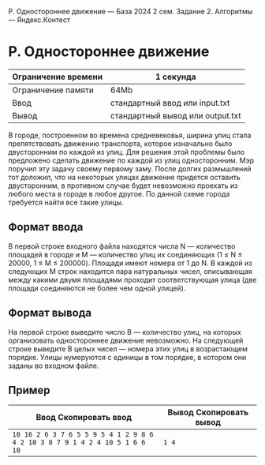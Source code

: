  P. Одностороннее движение — База 2024 2 сем. Задание 2\. Алгоритмы — Яндекс.Контест



P. Одностороннее движение
=========================




| Ограничение времени | 1 секунда |
| --- | --- |
| Ограничение памяти | 64Mb |
| Ввод | стандартный ввод или input.txt |
| Вывод | стандартный вывод или output.txt |





В городе, построенном во времена средневековья, ширина улиц стала препятствовать движению транспорта, которое изначально было
 двусторонним по каждой из улиц. Для решения этой проблемы было предложено сделать движение по каждой из улиц односторонним.
 Мэр поручил эту задачу своему первому заму. После долгих размышлений тот доложил, что на некоторых улицах движение придется
 оставить двусторонним, в противном случае будет невозможно проехать из любого места в городе в любое другое. По данной схеме
 города требуется найти все такие улицы.
 


Формат ввода
------------



В первой строке входного файла находятся числа N — количество площадей в городе и М — количество улиц их соединяющих (1 ≤ N ≤ 20000, 1 ≤ M ≤ 200000\). Площади имеют номера от 1 до N. В каждой из следующих M строк находится пара натуральных чисел, описывающая между какими двумя площадями проходит соответствующая улица (две площади
 соединяются не более чем одной улицей).
 


Формат вывода
-------------



На первой строке выведите число B — количество улиц, на которых организовать одностороннее движение невозможно. На следующей строке выведите B целых чисел — номера этих улиц в возрастающем порядке. Улицы нумеруются с единицы в том порядке, в котором они заданы во входном файле.
 


Пример
------




| Ввод Скопировать ввод | Вывод Скопировать вывод |
| --- | --- |
| ``` 10 16 2 6 3 7 6 5 5 9 5 4 1 2 9 8 6 4 2 10 3 8 7 9 1 4 2 4 10 5 1 6 6 10  ``` | ``` 1 4   ``` |


